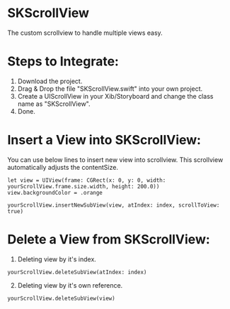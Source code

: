 # SKScrollView
The custom scrollview to handle multiple views easy.

# Steps to Integrate:
  1. Download the project.
  2. Drag & Drop the file "SKScrollView.swift" into your own project.
  3. Create a UIScrollView in your Xib/Storyboard and change the class name as "SKScrollView".
  4. Done.
  
# Insert a View into SKScrollView:

  You can use below lines to insert new view into scrollview. This scrollview automatically adjusts the contentSize.

  ```
  let view = UIView(frame: CGRect(x: 0, y: 0, width: yourScrollView.frame.size.width, height: 200.0))
  view.backgroundColor = .orange
  
  yourScrollView.insertNewSubView(view, atIndex: index, scrollToView: true)
  ```
 
# Delete a View from SKScrollView:

  1. Deleting view by it's index.
  
  ```
  yourScrollView.deleteSubView(atIndex: index)
  ```
  
  2. Deleting view by it's own reference.
  
  ```
  yourScrollView.deleteSubView(view)
  ```
  
